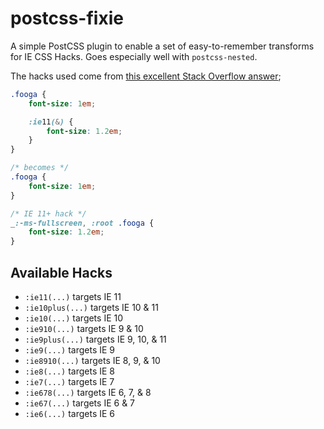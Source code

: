 postcss-fixie
=============

A simple PostCSS plugin to enable a set of easy-to-remember transforms for IE CSS Hacks. Goes especially well with `postcss-nested`.

The hacks used come from [this excellent Stack Overflow answer](http://stackoverflow.com/a/20541859/7847);

```css
.fooga {
    font-size: 1em;

    :ie11(&) {
        font-size: 1.2em;
    }
}

/* becomes */
.fooga {
    font-size: 1em;
}

/* IE 11+ hack */
_:-ms-fullscreen, :root .fooga {
    font-size: 1.2em;
}
```

## Available Hacks

- `:ie11(...)` targets IE 11
- `:ie10plus(...)` targets IE 10 & 11
- `:ie10(...)` targets IE 10
- `:ie910(...)` targets IE 9 & 10
- `:ie9plus(...)` targets IE 9, 10, & 11
- `:ie9(...)` targets IE 9
- `:ie8910(...)` targets IE 8, 9, & 10
- `:ie8(...)` targets IE 8
- `:ie7(...)` targets IE 7
- `:ie678(...)` targets IE 6, 7, & 8
- `:ie67(...)` targets IE 6 & 7
- `:ie6(...)` targets IE 6
